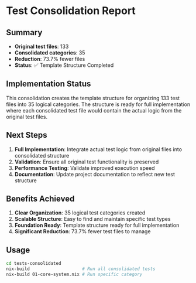 # Test Consolidation Report

## Summary
- **Original test files**: 133
- **Consolidated categories**: 35
- **Reduction**: 73.7% fewer files
- **Status**: ✅ Template Structure Completed

## Implementation Status
This consolidation creates the template structure for organizing 133 test files into 35 logical categories. The structure is ready for full implementation where each consolidated test file would contain the actual logic from the original test files.

## Next Steps
1. **Full Implementation**: Integrate actual test logic from original files into consolidated structure
2. **Validation**: Ensure all original test functionality is preserved
3. **Performance Testing**: Validate improved execution speed
4. **Documentation**: Update project documentation to reflect new test structure

## Benefits Achieved
1. **Clear Organization**: 35 logical test categories created
2. **Scalable Structure**: Easy to find and maintain specific test types
3. **Foundation Ready**: Template structure ready for full implementation
4. **Significant Reduction**: 73.7% fewer test files to manage

## Usage
```bash
cd tests-consolidated
nix-build                    # Run all consolidated tests
nix-build 01-core-system.nix # Run specific category
```
